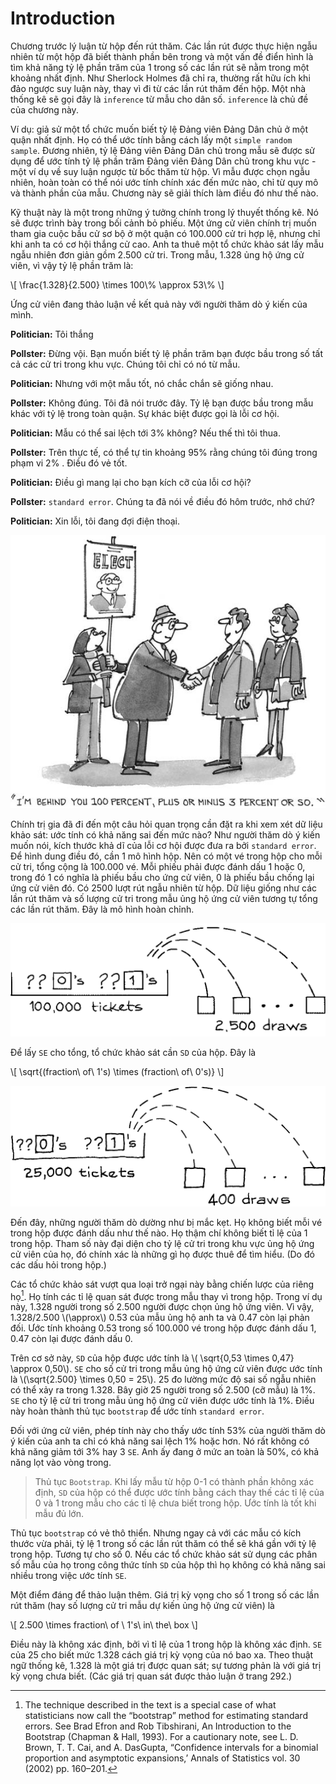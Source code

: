 # Introduction

Chương trước lý luận từ hộp đến rút thăm. Các lần rút được thực hiện ngẫu nhiên từ một hộp đã biết thành phần bên trong và một vấn đề điển hình là tìm khả năng tỷ lệ phần trăm của 1 trong số các lần rút sẽ nằm trong một khoảng nhất định. Như Sherlock Holmes đã chỉ ra, thường rất hữu ích khi đảo ngược suy luận này, thay vì đi từ các lần rút thăm đến hộp. Một nhà thống kê sẽ gọi đây là `inference` từ mẫu cho dân số. `inference` là chủ đề của chương này.

Ví dụ: giả sử một tổ chức muốn biết tỷ lệ Đảng viên Đảng Dân chủ ở một quận nhất định. Họ có thể ước tính bằng cách lấy một `simple random sample`. Đương nhiên, tỷ lệ Đảng viên Đảng Dân chủ trong mẫu sẽ được sử dụng để ước tính tỷ lệ phần trăm Đảng viên Đảng Dân chủ trong khu vực - một ví dụ về suy luận ngược từ bốc thăm từ hộp. Vì mẫu được chọn ngẫu nhiên, hoàn toàn có thể nói ước tính chính xác đến mức nào, chỉ từ quy mô và thành phần của mẫu. Chương này sẽ giải thích làm điều đó như thế nào.

Kỹ thuật này là một trong những ý tưởng chính trong lý thuyết thống kê. Nó sẽ được trình bày trong bối cảnh bỏ phiếu. Một ứng cử viên chính trị muốn tham gia cuộc bầu cử sơ bộ ở một quận có 100.000 cử tri hợp lệ, nhưng chỉ khi anh ta có cơ hội thắng cử cao. Anh ta thuê một tổ chức khảo sát lấy mẫu ngẫu nhiên đơn giản gồm 2.500 cử tri. Trong mẫu, 1.328 ủng hộ ứng cử viên, vì vậy tỷ lệ phần trăm là:

\\[
\frac{1.328}{2.500} \times 100\\% \approx 53\\% 
\\]


Ứng cử viên đang thảo luận về kết quả này với người thăm dò ý kiến của mình.

**Politician:** Tôi thắng

**Pollster:** Đừng vội. Bạn muốn biết tỷ lệ phần trăm bạn được bầu trong số tất cả các cử tri trong khu vực. Chúng tôi chỉ có nó từ mẫu.

**Politician:** Nhưng với một mẫu tốt, nó chắc chắn sẽ giống nhau.

**Pollster:** Không đúng. Tôi đã nói trước đây. Tỷ lệ bạn được bầu trong mẫu khác với tỷ lệ trong toàn quận. Sự khác biệt được gọi là lỗi cơ hội.

**Politician:** Mẫu có thể sai lệch tới 3% không? Nếu thế thì tôi thua.

**Pollster:** Trên thực tế, có thể tự tin khoảng 95% rằng chúng tôi đúng trong phạm vi 2% . Điều đó vẻ tốt.

**Politician:** Điều gì mang lại cho bạn kích cỡ của lỗi cơ hội?

**Pollster:** `standard error`. Chúng ta đã nói về điều đó hôm trước, nhớ chứ?

**Politician:** Xin lỗi, tôi đang đợi điện thoại.

![vote](vote.jpg)

Chính trị gia đã đi đến một câu hỏi quan trọng cần đặt ra khi xem xét dữ liệu khảo sát: ước tính có khả năng sai đến mức nào? Như người thăm dò ý kiến muốn nói, kích thước khả dĩ của lỗi cơ hội được đưa ra bởi `standard error`. Để hình dung điều đó, cần 1 mô hình hộp. Nên có một vé trong hộp cho mỗi cử tri, tổng cộng là 100.000 vé. Mỗi phiếu phải được đánh dấu 1 hoặc 0, trong đó 1 có nghĩa là phiếu bầu cho ứng cử viên, 0 là phiếu bầu chống lại ứng cử viên đó. Có 2500 lượt rút ngẫu nhiên từ hộp. Dữ liệu giống như các lần rút thăm và số lượng cử tri trong mẫu ủng hộ ứng cử viên tương tự tổng các lần rút thăm. Đây là mô hình hoàn chỉnh.

![tickets_100000](tickets_100000.png)

Để lấy `SE` cho tổng, tổ chức khảo sát cần `SD` của hộp. Đây là

\\[
\sqrt{(fraction\ of\ 1's) \times (fraction\ of\ 0's)}
\\]

![tickets_25000](tickets_25000.png)

Đến đây, những người thăm dò dường như bị mắc kẹt. Họ không biết mỗi vé trong hộp được đánh dấu như thế nào. Họ thậm chí không biết tỉ lệ của 1 trong hộp. Tham số này đại diện cho tỷ lệ cử tri trong khu vực ủng hộ ứng cử viên của họ, đó chính xác là những gì họ được thuê để tìm hiểu. (Do đó các dấu hỏi trong hộp.)

Các tổ chức khảo sát vượt qua loại trở ngại này bằng chiến lược của riêng họ[^2]. Họ tính các tỉ lệ quan sát được trong mẫu thay vì trong hộp. Trong ví dụ này, 1.328 người trong số 2.500 người được chọn ủng hộ ứng viên. Vì vậy, 1.328/2.500 \\(\approx\\) 0.53 của mẫu ủng hộ anh ta và 0.47 còn lại phản đối. Ước tính khoảng 0.53 trong số 100.000 vé trong hộp được đánh dấu 1, 0.47 còn lại được đánh dấu 0.

Trên cơ sở này, `SD` của hộp được ước tính là \\( \sqrt{0,53 \times 0,47} \approx 0,50\\). `SE` cho số cử tri trong mẫu ủng hộ ứng cử viên được ước tính là \\(\sqrt{2.500} \times 0,50 = 25\\). 25 đo lường mức độ sai số ngẫu nhiên có thể xảy ra trong 1.328. Bây giờ 25 người trong số 2.500 (cỡ mẫu) là 1%. `SE` cho tỷ lệ cử tri trong mẫu ủng hộ ứng cử viên được ước tính là 1%. Điều này hoàn thành thủ tục `bootstrap` để ước tính `standard error`.

Đối với ứng cử viên, phép tính này cho thấy ước tính 53% của người thăm dò ý kiến của anh ta chỉ có khả năng sai lệch 1% hoặc hơn. Nó rất không có khả năng giảm tới 3% hay 3 `SE`. Anh ấy đang ở mức an toàn là 50%, có khả năng lọt vào vòng trong.

> Thủ tục `Bootstrap`. Khi lấy mẫu từ hộp 0-1 có thành phần không xác định, `SD` của hộp có thể được ước tính bằng cách thay thế các tỉ lệ của 0 và 1 trong mẫu cho các tỉ lệ chưa biết trong hộp. Ước tính là tốt khi mẫu đủ lớn.

Thủ tục `bootstrap` có vẻ thô thiển. Nhưng ngay cả với các mẫu có kích thước vừa phải, tỷ lệ 1 trong số các lần rút thăm có thể sẽ khá gần với tỷ lệ trong hộp. Tương tự cho số 0. Nếu các tổ chức khảo sát sử dụng các phân số mẫu của họ trong công thức tính `SD` của hộp thì họ không có khả năng sai nhiều trong việc ước tính `SE`.

Một điểm đáng để thảo luận thêm. Giá trị kỳ vọng cho số 1 trong số các lần rút thăm (hay số lượng cử tri mẫu dự kiến ủng hộ ứng cử viên) là

\\[
2.500 \times fraction\ of \ 1's\ in\ the\ box
\\]

Điều này là không xác định, bởi vì tỉ lệ của 1 trong hộp là không xác định. `SE` của 25 cho biết mức 1.328 cách giá trị kỳ vọng của nó bao xa. Theo thuật ngữ thống kê, 1.328 là một giá trị được quan sát; sự tương phản là với giá trị kỳ vọng chưa biết. (Các giá trị quan sát được thảo luận ở trang 292.)




[^2]:  The technique described in the text is a special case of what statisticians now call the “bootstrap” method for estimating standard errors. See Brad Efron and Rob Tibshirani, An Introduction to the Bootstrap (Chapman & Hall, 1993). For a cautionary note, see L. D. Brown, T. T. Cai, and A. DasGupta, “Confidence intervals for a binomial proportion and asymptotic expansions,’ Annals of Statistics vol. 30 (2002) pp. 160–201.
